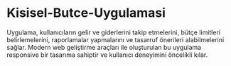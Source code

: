 # Kisisel-Butce-Uygulamasi
Uygulama, kullanıcıların gelir ve giderlerini takip etmelerini, bütçe limitleri belirlemelerini, raporlamalar yapmalarını ve tasarruf önerileri alabilmelerini sağlar. Modern web geliştirme araçları ile oluşturulan bu uygulama responsive bir tasarıma sahiptir ve kullanıcı deneyimini öncelikli kılar.
